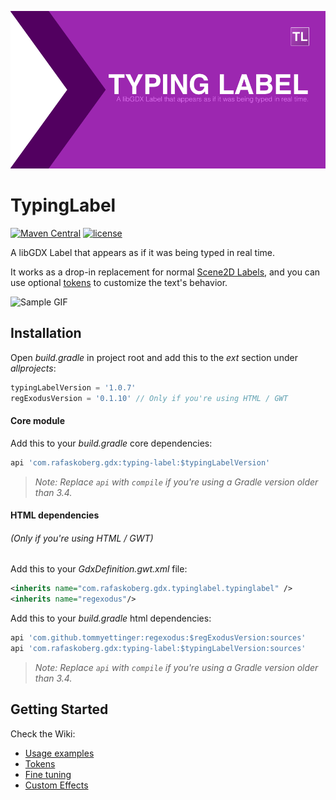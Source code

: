 ![Typing Label Logo](logo.png)

# TypingLabel

[![Maven Central](https://img.shields.io/maven-central/v/com.rafaskoberg.gdx/typing-label.svg?colorB=43BD15)](https://search.maven.org/#search%7Cga%7C1%7Ca%3A%22typing-label%22)
[![license](https://img.shields.io/github/license/rafaskb/typing-label.svg)](https://github.com/rafaskb/typing-label/blob/master/LICENSE)

A libGDX Label that appears as if it was being typed in real time.

It works as a drop-in replacement for normal [Scene2D Labels](https://github.com/libgdx/libgdx/wiki/Scene2d.ui#label), and you can use optional [tokens](https://github.com/rafaskb/typing-label/wiki/Tokens) to customize the text's behavior.

![Sample GIF](media/sample.gif)


## Installation

Open _build.gradle_ in project root and add this to the _ext_ section under _allprojects_:

```groovy
typingLabelVersion = '1.0.7'
regExodusVersion = '0.1.10' // Only if you're using HTML / GWT
```

#### Core module

Add this to your _build.gradle_ core dependencies:
```groovy
api 'com.rafaskoberg.gdx:typing-label:$typingLabelVersion'
```

> _Note: Replace `api` with `compile` if you're using a Gradle version older than 3.4._

#### HTML dependencies
###### (Only if you're using HTML / GWT)

Add this to your _GdxDefinition.gwt.xml_ file:
```xml
<inherits name="com.rafaskoberg.gdx.typinglabel.typinglabel" />
<inherits name="regexodus"/>
```

Add this to your _build.gradle_ html dependencies:
```groovy
api 'com.github.tommyettinger:regexodus:$regExodusVersion:sources'
api 'com.rafaskoberg.gdx:typing-label:$typingLabelVersion:sources'
```

> _Note: Replace `api` with `compile` if you're using a Gradle version older than 3.4._


## Getting Started

Check the Wiki:
- [Usage examples](https://github.com/rafaskb/typing-label/wiki/Examples)
- [Tokens](https://github.com/rafaskb/typing-label/wiki/Tokens)
- [Fine tuning](https://github.com/rafaskb/typing-label/wiki/Fine-Tuning)
- [Custom Effects](https://github.com/rafaskb/typing-label/wiki/Tokens#custom-effects)
